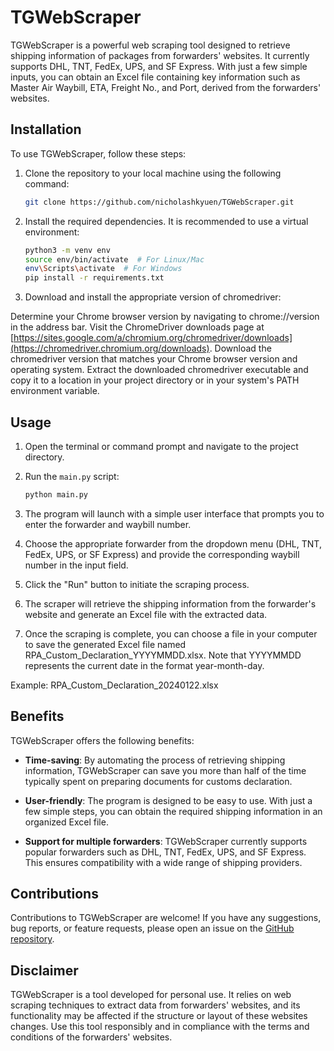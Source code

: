 # TGWebScraper

TGWebScraper is a powerful web scraping tool designed to retrieve shipping information of packages from forwarders' websites. It currently supports DHL, TNT, FedEx, UPS, and SF Express. With just a few simple inputs, you can obtain an Excel file containing key information such as Master Air Waybill, ETA, Freight No., and Port, derived from the forwarders' websites.

## Installation

To use TGWebScraper, follow these steps:

1. Clone the repository to your local machine using the following command:

   ```bash
   git clone https://github.com/nicholashkyuen/TGWebScraper.git
   ```

2. Install the required dependencies. It is recommended to use a virtual environment:

   ```bash
   python3 -m venv env
   source env/bin/activate  # For Linux/Mac
   env\Scripts\activate  # For Windows
   pip install -r requirements.txt
   ```

3. Download and install the appropriate version of chromedriver:

Determine your Chrome browser version by navigating to chrome://version in the address bar.
Visit the ChromeDriver downloads page at [https://sites.google.com/a/chromium.org/chromedriver/downloads](https://chromedriver.chromium.org/downloads).
Download the chromedriver version that matches your Chrome browser version and operating system.
Extract the downloaded chromedriver executable and copy it to a location in your project directory or in your system's PATH environment variable.

## Usage

1. Open the terminal or command prompt and navigate to the project directory.

2. Run the `main.py` script:

   ```bash
   python main.py
   ```

3. The program will launch with a simple user interface that prompts you to enter the forwarder and waybill number.

4. Choose the appropriate forwarder from the dropdown menu (DHL, TNT, FedEx, UPS, or SF Express) and provide the corresponding waybill number in the input field.
   
5. Click the "Run" button to initiate the scraping process.

6. The scraper will retrieve the shipping information from the forwarder's website and generate an Excel file with the extracted data.

7. Once the scraping is complete, you can choose a file in your computer to save the generated Excel file named RPA_Custom_Declaration_YYYYMMDD.xlsx. Note that YYYYMMDD represents the current date in the format year-month-day.

Example: RPA_Custom_Declaration_20240122.xlsx


## Benefits

TGWebScraper offers the following benefits:

- **Time-saving**: By automating the process of retrieving shipping information, TGWebScraper can save you more than half of the time typically spent on preparing documents for customs declaration.

- **User-friendly**: The program is designed to be easy to use. With just a few simple steps, you can obtain the required shipping information in an organized Excel file.

- **Support for multiple forwarders**: TGWebScraper currently supports popular forwarders such as DHL, TNT, FedEx, UPS, and SF Express. This ensures compatibility with a wide range of shipping providers.

## Contributions

Contributions to TGWebScraper are welcome! If you have any suggestions, bug reports, or feature requests, please open an issue on the [GitHub repository](https://github.com/your-username/TGWebScraper/issues).

## Disclaimer

TGWebScraper is a tool developed for personal use. It relies on web scraping techniques to extract data from forwarders' websites, and its functionality may be affected if the structure or layout of these websites changes. Use this tool responsibly and in compliance with the terms and conditions of the forwarders' websites.
